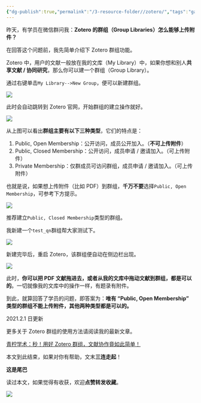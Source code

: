 ```yaml
---
{"dg-publish":true,"permalink":"/3-resource-folder//zotero/","tags":"gardenEntry"}
---
```


昨天，有学员在微信群问我：**Zotero 的群组（Group Libraries）怎么能够上传附件？**

在回答这个问题前，我先简单介绍下 Zotero 群组功能。

Zotero 中，用户的文献一般放在我的文库（My Library）中，如果你想和别人**共享文献 / 协同研究**，那么你可以建一个群组（Group Library）。

通过右键单击`My Library-->New Group`，便可以新建群组。

![](https://pic3.zhimg.com/v2-ee4e2d15585c8bfa94c50416499381f2_r.jpg)

此时会自动跳转到 Zotero 官网，开始群组的建立操作就好。

![](https://pic1.zhimg.com/v2-58bcfb0f2a13dcf2ef2e7caa54c033ec_r.jpg)

从上图可以看出**群组主要有以下三种类型**，它们的特点是：

1.  Public, Open Membership：公开访问，成员公开加入。（**不可上传附件**）
2.  Public, Closed Membership：公开访问，成员申请 / 邀请加入。（可上传附件）
3.  Private Membership：仅群成员可访问群组，成员申请 / 邀请加入。（可上传附件）

也就是说，如果想上传附件（比如 PDF）到群组，**千万不要**选择`Public, Open Membership`，可参考下方提示。

![](https://pic4.zhimg.com/v2-4b0bdedd0b1f1485126bc7e456e10e2b_r.jpg)

推荐建立`Public, Closed Membership`类型的群组。

我新建一个`test_qn`群组帮大家测试下。

![](https://pic3.zhimg.com/v2-ebbc09f4b0e613cce94ca3bdd7edb4e2_r.jpg)

新建完毕后，重启 Zotero，该群组便自动在侧边栏出现。

![](https://pic4.zhimg.com/v2-892fcbe98b9c965ca804b69491548e0f_r.jpg)

此时，**你可以把 PDF 文献拖进去，或者从我的文库中拖动文献到群组，都是可以的**。一切就像我的文库中的操作一样，有题录有附件。

到此，就算回答了学员的问题，即答案为：**唯有 “Public, Open Membership” 类型的群组不能上传附件，其他两种类型都是可以的。**

2021.2.1 日更新

更多关于 Zotero 群组的使用方法请阅读我的最新文章。

[青柠学术：秒！用好 Zotero 群组，文献协作竟如此简单！](https://zhuanlan.zhihu.com/p/348626383)

本文到此结束，如果对你有帮助，文末**三连走起**！

**这是尾巴**

读过本文，如果觉得有收获，欢迎**点赞转发收藏**。

![](https://pic3.zhimg.com/v2-6df6be6d5d81238ceb2c257094713c56_r.jpg)